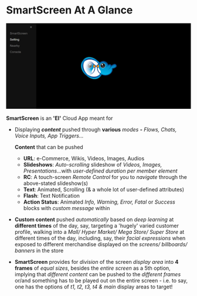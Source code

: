 # SmartScreen At A Glance

![](../.gitbook/assets/ss_t.png)

**SmartScreen** is an **'EI'** Cloud App meant for

* Displaying _**content**_ pushed through **various** _modes_ **-** _Flows, Chats, Voice Inputs, App Triggers..._   


     **Content** that can be pushed

  * **URL**: e-Commerce, Wikis, Videos, Images, Audios
  * **Slideshows**: _Auto-scrolling_ slideshow of _Videos, Images, Presentations_...with _user-defined duration per member element_
  * **RC**: A touch-screen _Remote Control_ for you to _navigate_ through the above-stated slideshow\(s\)
  * **Text**: Animated, Scrolling \(& a whole lot of user-defined attributes\) 
  * **Flash**: Text Notification
  * **Action Status**: Animated _Info, Warning, Error, Fatal_ or _Success_ blocks with _custom message_ within  

* **Custom content** pushed _automatically_ based on _deep learning_ at **different times** of the day, say, targeting a 'hugely' varied customer profile, walking into a _Mall/ Hyper Market/ Mega Store/ Super Store_ at different times of the day, including, say, their _facial expressions_ when exposed to different merchandise displayed on the _screens/ billboards/ banners_ in the store 
* **SmartScreen** provides for _division_ of the screen _display area_ into **4 frames**  of _equal sizes_, besides the _entire screen_ as a 5th option, implying that _different content_ can be pushed to the _different frames_ or/and something has to be played out on the entire screen - i.e. to say, one has the options of _t1, t2, t3, t4 & main_ display areas to target! 



